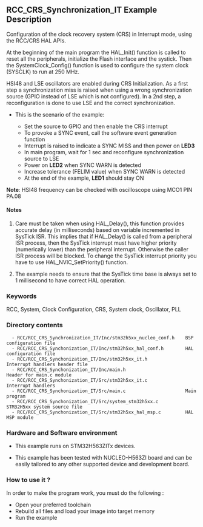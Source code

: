 ## <b>RCC_CRS_Synchronization_IT Example Description</b>

Configuration of the clock recovery system (CRS) in Interrupt mode, using the RCC/CRS HAL APIs.

At the beginning of the main program the HAL_Init() function is called to reset all the peripherals, initialize the Flash interface and the systick. Then the SystemClock_Config() function is used to configure the system clock (SYSCLK) to run at 250 MHz. 

HSI48 and LSE oscillators are enabled during CRS Initialization. As a first step a synchronization miss is raised when using a wrong synchronization source (GPIO instead of LSE which is not configured). In a 2nd step, a reconfiguration is done to use LSE and the correct synchronization.

- This is the scenario of the example:

     - Set the source to GPIO and then enable the CRS interrupt
     - To provoke a SYNC event, call the software event generation function
     - Interrupt is raised to indicate a SYNC MISS and then power on **LED3**
     - In main program, wait for 1 sec and reconfigure synchronization source to LSE
     - Power on **LED2** when SYNC WARN is detected
     - Increase tolerance (FELIM value) when SYNC WARN is detected
     - At the end of the example, **LED1** should stay ON

**Note**: HSI48 frequency can be checked with oscilloscope using MCO1 PIN PA.08


#### <b>Notes</b>

 1. Care must be taken when using HAL_Delay(), this function provides accurate delay (in milliseconds)
    based on variable incremented in SysTick ISR. This implies that if HAL_Delay() is called from
    a peripheral ISR process, then the SysTick interrupt must have higher priority (numerically lower)
    than the peripheral interrupt. Otherwise the caller ISR process will be blocked.
    To change the SysTick interrupt priority you have to use HAL_NVIC_SetPriority() function.

 2. The example needs to ensure that the SysTick time base is always set to 1 millisecond
    to have correct HAL operation.

### <b>Keywords</b>

RCC, System, Clock Configuration, CRS, System clock, Oscillator, PLL

### <b>Directory contents</b>

      - RCC/RCC_CRS_Synchronization_IT/Inc/stm32h5xx_nucleo_conf.h    BSP configuration file
      - RCC/RCC_CRS_Synchonization_IT/Inc/stm32h5xx_hal_conf.h        HAL configuration file
      - RCC/RCC_CRS_Synchonization_IT/Inc/stm32h5xx_it.h              Interrupt handlers header file
      - RCC/RCC_CRS_Synchonization_IT/Inc/main.h                      Header for main.c module
      - RCC/RCC_CRS_Synchonization_IT/Src/stm32h5xx_it.c              Interrupt handlers
      - RCC/RCC_CRS_Synchonization_IT/Src/main.c                      Main program
      - RCC/RCC_CRS_Synchonization_IT/Src/system_stm32h5xx.c          STM32H5xx system source file
      - RCC/RCC_CRS_Synchonization_IT/Src/stm32h5xx_hal_msp.c         HAL MSP module

### <b>Hardware and Software environment</b>

  - This example runs on STM32H563ZITx devices.

  - This example has been tested with NUCLEO-H563ZI board and can be
    easily tailored to any other supported device and development board.

### <b>How to use it ?</b>

In order to make the program work, you must do the following :

 - Open your preferred toolchain
 - Rebuild all files and load your image into target memory
 - Run the example

